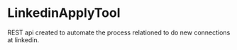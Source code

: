 # LinkedinApplyTool
REST api created to automate the process relationed to do new connections at linkedin.
